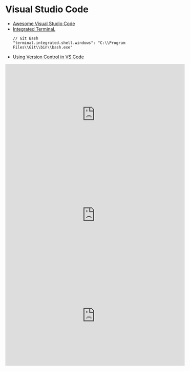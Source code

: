 # Visual Studio Code
* [Awesome Visual Studio Code](https://github.com/viatsko/awesome-vscode)
* [Integrated Terminal. ](https://code.visualstudio.com/docs/editor/integrated-terminal)
    ```
    // Git Bash
    "terminal.integrated.shell.windows": "C:\\Program Files\\Git\\bin\\bash.exe"
    ```
* [Using Version Control in VS Code](https://code.visualstudio.com/docs/editor/versioncontrol)

<iframe width="560" height="315" src="https://www.youtube.com/embed/fnPhJHN0jTE" frameborder="0" allow="autoplay; encrypted-media" allowfullscreen></iframe>

<iframe width="560" height="315" src="https://www.youtube.com/embed/VqCgcpAypFQ" frameborder="0" allow="autoplay; encrypted-media" allowfullscreen></iframe>

<iframe width="560" height="315" src="https://www.youtube.com/embed/Ijz1mXQm7KU" frameborder="0" allow="autoplay; encrypted-media" allowfullscreen></iframe>
